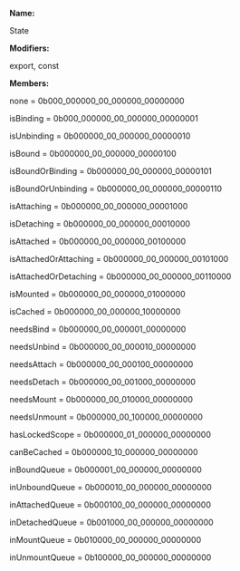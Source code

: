 **Name:**

State

**Modifiers:**

export, const

**Members:**

none = 0b000_000000_00_000000_00000000

isBinding = 0b000_000000_00_000000_00000001

isUnbinding = 0b000000_00_000000_00000010

isBound = 0b000000_00_000000_00000100

isBoundOrBinding = 0b000000_00_000000_00000101

isBoundOrUnbinding = 0b000000_00_000000_00000110

isAttaching = 0b000000_00_000000_00001000

isDetaching = 0b000000_00_000000_00010000

isAttached = 0b000000_00_000000_00100000

isAttachedOrAttaching = 0b000000_00_000000_00101000

isAttachedOrDetaching = 0b000000_00_000000_00110000

isMounted = 0b000000_00_000000_01000000

isCached = 0b000000_00_000000_10000000

needsBind = 0b000000_00_000001_00000000

needsUnbind = 0b000000_00_000010_00000000

needsAttach = 0b000000_00_000100_00000000

needsDetach = 0b000000_00_001000_00000000

needsMount = 0b000000_00_010000_00000000

needsUnmount = 0b000000_00_100000_00000000

hasLockedScope = 0b000000_01_000000_00000000

canBeCached = 0b000000_10_000000_00000000

inBoundQueue = 0b000001_00_000000_00000000

inUnboundQueue = 0b000010_00_000000_00000000

inAttachedQueue = 0b000100_00_000000_00000000

inDetachedQueue = 0b001000_00_000000_00000000

inMountQueue = 0b010000_00_000000_00000000

inUnmountQueue = 0b100000_00_000000_00000000

